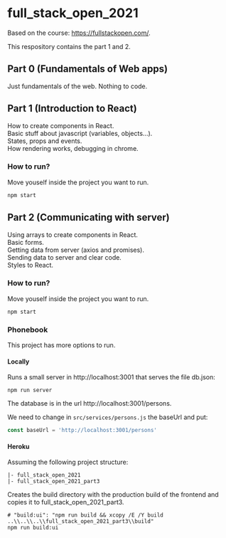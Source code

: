 # full_stack_open_2021

Based on the course: https://fullstackopen.com/.

This respository contains the part 1 and 2.

## Part 0 (Fundamentals of Web apps)
Just fundamentals of the web. Nothing to code.

## Part 1 (Introduction to React)
How to create components in React.<br>
Basic stuff about javascript (variables, objects...).<br>
States, props and events.<br>
How rendering works, debugging in chrome.

### How to run?

Move youself inside the project you want to run.

```bash
npm start
```

## Part 2 (Communicating with server)
Using arrays to create components in React.<br>
Basic forms.<br>
Getting data from server (axios and promises).<br>
Sending data to server and clear code.<br>
Styles to React.

### How to run?

Move youself inside the project you want to run.

```console
npm start
```

### Phonebook

This project has more options to run.

#### Locally

Runs a small server in http://localhost:3001 that serves the file db.json:

```console
npm run server
```

The database is in the url http://localhost:3001/persons.

We need to change in `src/services/persons.js` the baseUrl and put:

```javascript
const baseUrl = 'http://localhost:3001/persons'
```

#### Heroku

Assuming the following project structure:

```
|- full_stack_open_2021
|- full_stack_open_2021_part3
```

Creates the build directory with the production build of the frontend and copies it to full_stack_open_2021_part3.

```console
# "build:ui": "npm run build && xcopy /E /Y build ..\\..\\..\\full_stack_open_2021_part3\\build"
npm run build:ui
```
